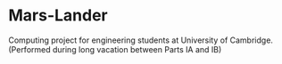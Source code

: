 # Mars-Lander
Computing project for engineering students at University of Cambridge.(Performed during long vacation between Parts IA and IB)
